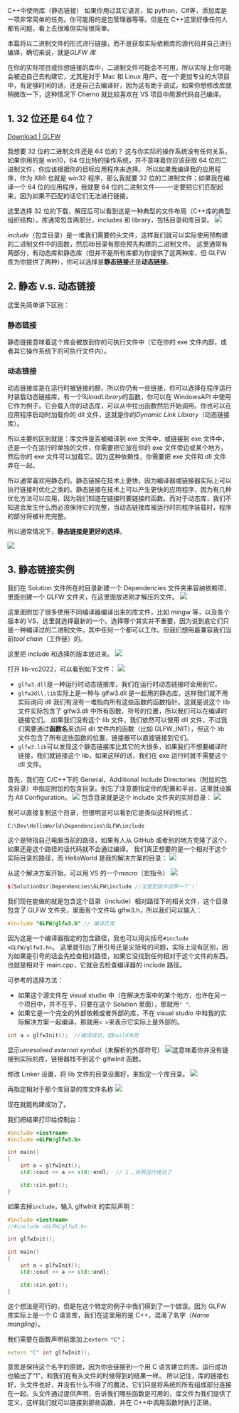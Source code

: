 C++中使用库（静态链接）
如果你用过其它语言，如 python，C#等，添加库是一项非常简单的任务。你可能用的是包管理器等等。但是在 C++这里好像任何人都有问题，看上去很难但实际很简单。

本篇将以二进制文件的形式进行链接，而不是获取实际依赖库的源代码并自己进行编译，确切来说，就是*GLFW 库*

在你的实际项目或你想链接的库中，二进制文件可能会不可用，所以实际上你可能会被迫自己去构建它，尤其是对于 Mac 和 Linux 用户。在一个更加专业的大项目中，有足够时间的话，还是自己去编译好，因为这有助于调试，如果你想修改库就稍微改一下，这种情况下 Cherno 就比较喜欢在 VS 项目中用源代码自己编译。

## 1. 32 位还是 64 位？

[Download | GLFW](https://www.glfw.org/download.html)

我想要 32 位的二进制文件还是 64 位的？
这与你实际的操作系统没有任何关系，如果你用的是 win10，64 位比特的操作系统，并不意味着你应该获取 64 位的二进制文件，你应该根据你的目标应用程序来选择。
所以如果我编译我的应用程序，作为 X86 也就是 win32 程序，那么我就要 32 位的二进制文件；如果我在编译一个 64 位的应用程序，我就要 64 位的二进制文件——一定要把它们匹配起来，因为如果不匹配的话它们无法进行链接。

这里选择 32 位的下载，解压后可以看到这是一种典型的文件布局（C++库的典型组织结构）。库通常包含两部分，includes 和 library，包括目录和库目录。
![](./storage%20bag/Pasted%20image%2020230713192127.png)

_include_（包含目录）是一堆我们需要的头文件，这样我们就可以实际使用预构建的二进制文件中的函数，然后*lib*目录有那些预先构建的二进制文件。
这里通常有两部分，有动态库和静态库（但并不是所有库都为你提供了这两种库，但 GLFW 库为你提供了两种），你可以选择是**静态链接**还是**动态链接**。

## 2. 静态 v.s. 动态链接

这里先简单讲下区别：

### 静态链接

静态链接意味着这个库会被放到你的可执行文件中（它在你的 exe 文件内部，或者其它操作系统下的可执行文件内）。

### 动态链接

动态链接库是在运行时被链接的额，所以你仍有一些链接，你可以选择在程序运行时装载动态链接库，有一个叫*loadLibrary*的函数，你可以在 WindowsAPI 中使用它作为例子。它会载入你的动态库，可以从中拉出函数然后开始调用。你也可以在应用程序启动时加载你的 dll 文件，这就是你的*Dynamic Link Library*（动态链接库）。

所以主要的区别就是：库文件是否被编译到 exe 文件中，或链接到 exe 文件中，还是一个在运行时单独的文件，你需要把它放在你的 exe 文件旁边或某个地方，然后你的 exe 文件可以加载它。因为这种依赖性，你需要把 exe 文件和 dll 文件弄在一起。

所以通常喜欢用静态的。静态链接在技术上更快，因为编译器或链接器实际上可以执行链接时优化之类的。静态链接在技术上可以产生更快的应用程序，因为有几种优化方法可以应用，因为我们知道在链接时要链接的函数。而对于动态库，我们不知道会发生什么而必须保持它的完整，当动态链接库被运行时的程序装载时，程序的部分将被补充完整。

所以通常情况下，**静态链接是更好的选择**。

![](./storage%20bag/Pasted%20image%2020230713194706.png)

## 3. 静态链接实例

我们在 Solution 文件所在的目录新建一个 Dependencies 文件夹来容纳依赖项，里面创建一个 GLFW 文件夹，在这里面放进刚才解压的文件。
![](./storage%20bag/Pasted%20image%2020230713194735.png)

这里面附加了很多使用不同编译器编译出来的库文件，比如 mingw 等，以及各个版本的 VS，这里就选择最新的一个。选择哪个其实并不重要，因为说到底它们只是一种编译过的二进制文件，其中任何一个都可以工作。但我们想用最兼容我们当前*tool chain*（工作链）的。

这里把 include 和选择的版本放进来。
![](./storage%20bag/Pasted%20image%2020230713195245.png)

打开 lib-vc2022，可以看到如下文件：
![](./storage%20bag/Pasted%20image%2020230713195344.png)

- `glfw3.dll`是一种运行时动态链接库，我们在运行时动态链接时会用到它。
- `glfw3dll.lib`实际上是一种与 glfw3.dll 是一起用的静态库，这样我们就不用实际询问 dll 我们有没有一堆指向所有这些函数的函数指针。这就是说这个 lib 文件实际包含了 glfw3.dll 中所有函数、符号的位置，所以我们可以在编译时链接它们。
  如果我们没有这个 lib 文件，我们依然可以使用 dll 文件，不过我们需要通过**函数名**来访问 dll 文件内的函数（比如 GLFW_INIT），但这个 lib 文件包含了所有这些函数的位置，链接器可以直接链接到它们。
- `glfw3.lib`可以发现这个静态链接库比其它的大很多，如果我们不想要编译时链接，我们就链接这个 lib，如果这样的话，我们在 exe 运行时就不需要这个 dll 文件。

首先，我们在 C/C++下的 General，Additional Include Directories（附加的包含目录）中指定附加的包含目录。别忘了注意要指定你的配置和平台，这里就设置为 All Configuration。
![](./storage%20bag/屏幕截图%202023-07-13%20200644.jpg)
包含目录就是这个 include 文件夹的实际目录：
![](./storage%20bag/Pasted%20image%2020230713200941.png)

我可以直接复制这个目录，但很明显可以看到它是类似这样的格式：

```text
C:\Dev\HelloWorld\Dependencies\GLFW\include
```

这个是特指自己电脑当前的路径，如果有人从 GitHub 或者别的地方克隆了这个，如果还是这个路径的话代码就不会通过编译。
我们真正想要的是一个相对于这个实际目录的路径，而 HelloWorld 是我的解决方案的目录：
![](./storage%20bag/Pasted%20image%2020230713201322.png)

从这个解决方案开始，可以用 VS 的一个*macro*（宏指令）
![](./storage%20bag/Pasted%20image%2020230713201511.png)

```cpp
$(SolutionDir)Dependencies\GLFW\include //注意宏指令自带一个'\'
```

我们现在能做的就是包含这个目录（include）相对路径下的相关文件，这个目录包含了 GLFW 文件夹，里面有个文件叫 glfw3.h，所以我们可以输入：

```cpp
#include "GLFW/glfw3.h" // 编译正常
```

因为这是一个编译器指定的包含路径，我也可以用尖括号`#include <GLFW/glfw3.h>`。
这里就引出了用引号还是尖括号的问题，实际上没有区别，因为如果是引号的话会先检查相对路径，如果它没找到任何相对于这个文件的东西，也就是相对于 main.cpp，它就会去检查编译器的 include 路径。

可参考的选择方法：

- 如果这个源文件在 visual studio 中（在解决方案中的某个地方，也许在另一个项目中，并不在乎，只要在这个 Solution 里面），那就用`" "`.
- 如果它是一个完全的外部依赖或者外部的库，不在 visual studio 中和我的实际解决方案一起编译，那就用`< >`来表示它实际上是外部的。

```cpp
int a = glfwInit();  //编译成功，但build失败
```

显示*unresolved external symbol*（未解析的外部符号）
![](./storage%20bag/Pasted%20image%2020230713205445.png)这意味着你并没有链接到实际的库，链接器找不到这个 glfwInit 函数。

修改 Linker 设置，将 lib 文件的目录设置好，来指定一个库目录。
![](./storage%20bag/Pasted%20image%2020230713210033.png)

再指定相对于那个库目录的库文件名称
![](./storage%20bag/Pasted%20image%2020230713210216.png)

现在就能构建成功了。

我们把结果打印给控制台：

```cpp
#include <iostream>
#include <GLFW/glfw3.h>

int main()
{
	int a = glfwInit();
	std::cout << a << std::endl;  // 1 ,说明运行成功了

	std::cin.get();
}
```

如果去掉`include`，输入 glfwInit 的实际声明：

```cpp
#include <iostream>
//#include <GLFW/glfw3.h>

int glfwInit();

int main()
{
	int a = glfwInit();
	std::cout << a << std::endl;

	std::cin.get();
}
```

这个想法是可行的，但是在这个特定的例子中我们得到了一个错误。因为 GLFW 库实际上是一个 C 语言库，我们在这里用的是 C++，混淆了名字（_Name mangling_）。

我们需要在函数声明前面加上`extern "C"`：

```cpp
extern "C" int glfwInit();
```

意思是保持这个名字的原貌，因为你会链接到一个用 C 语言建立的库。运行成功也输出了“1”，和我们在有头文件的时候得到的结果一样。
所以记住，库的链接也好，头文件也好，并没有什么不得了的魔法，它们只是将系统的所有组成部分连接在一起。头文件通过提供声明，告诉我们哪些函数是可用的，库文件为我们提供了定义，这样我们就可以链接到那些函数，并在 C++中调用函数时执行正确，
